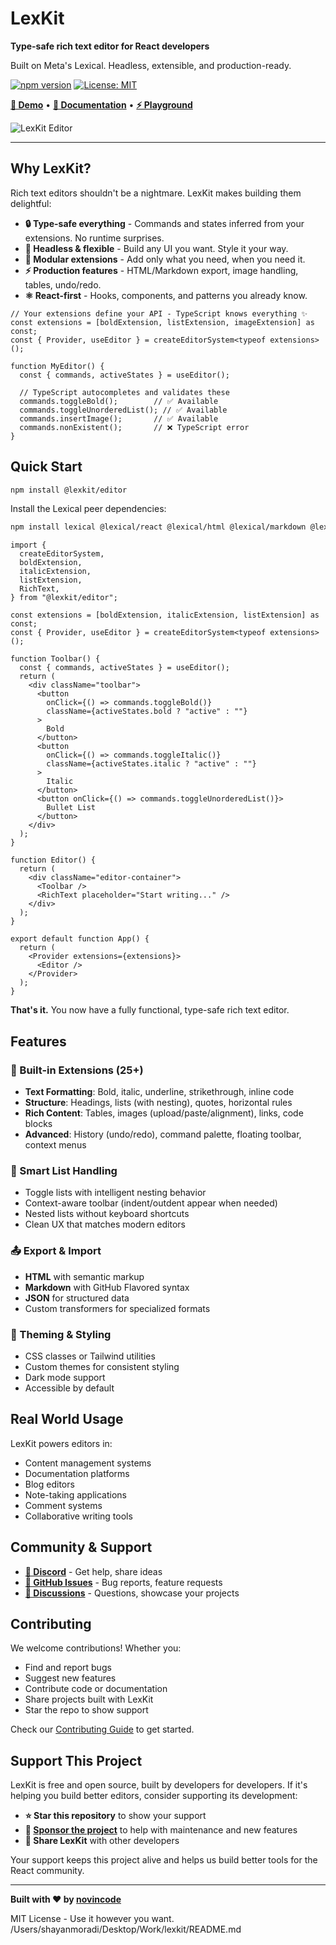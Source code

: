 # LexKit

**Type-safe rich text editor for React developers**

Built on Meta's Lexical. Headless, extensible, and production-ready.

[![npm version](https://badge.fury.io/js/%40lexkit%2Feditor.svg)](https://badge.fury.io/js/%40lexkit%2Feditor)
[![License: MIT](https://img.shields.io/badge/License-MIT-blue.svg)](https://opensource.org/licenses/MIT)

**[🚀 Demo](https://lexkit.dev/demo)** • **[📖 Documentation](https://lexkit.dev/docs)** • **[⚡ Playground](https://stackblitz.com/edit/vitejs-vite-bpg2kpze?file=src%2FEditor.tsx)**

![LexKit Editor](https://github.com/user-attachments/assets/ec547406-0ab0-4e69-b9d7-ccd050adf78a)

---

## Why LexKit?

Rich text editors shouldn't be a nightmare. LexKit makes building them delightful:

- **🔒 Type-safe everything** - Commands and states inferred from your extensions. No runtime surprises.
- **🎨 Headless & flexible** - Build any UI you want. Style it your way.
- **🧩 Modular extensions** - Add only what you need, when you need it.
- **⚡ Production features** - HTML/Markdown export, image handling, tables, undo/redo.
- **⚛️ React-first** - Hooks, components, and patterns you already know.

```tsx
// Your extensions define your API - TypeScript knows everything ✨
const extensions = [boldExtension, listExtension, imageExtension] as const;
const { Provider, useEditor } = createEditorSystem<typeof extensions>();

function MyEditor() {
  const { commands, activeStates } = useEditor();

  // TypeScript autocompletes and validates these
  commands.toggleBold();        // ✅ Available
  commands.toggleUnorderedList(); // ✅ Available
  commands.insertImage();       // ✅ Available
  commands.nonExistent();       // ❌ TypeScript error
}
```

## Quick Start

```bash
npm install @lexkit/editor
```

Install the Lexical peer dependencies:

```bash
npm install lexical @lexical/react @lexical/html @lexical/markdown @lexical/list @lexical/rich-text @lexical/selection @lexical/utils
```

```tsx
import {
  createEditorSystem,
  boldExtension,
  italicExtension,
  listExtension,
  RichText,
} from "@lexkit/editor";

const extensions = [boldExtension, italicExtension, listExtension] as const;
const { Provider, useEditor } = createEditorSystem<typeof extensions>();

function Toolbar() {
  const { commands, activeStates } = useEditor();
  return (
    <div className="toolbar">
      <button
        onClick={() => commands.toggleBold()}
        className={activeStates.bold ? "active" : ""}
      >
        Bold
      </button>
      <button
        onClick={() => commands.toggleItalic()}
        className={activeStates.italic ? "active" : ""}
      >
        Italic
      </button>
      <button onClick={() => commands.toggleUnorderedList()}>
        Bullet List
      </button>
    </div>
  );
}

function Editor() {
  return (
    <div className="editor-container">
      <Toolbar />
      <RichText placeholder="Start writing..." />
    </div>
  );
}

export default function App() {
  return (
    <Provider extensions={extensions}>
      <Editor />
    </Provider>
  );
}
```

**That's it.** You now have a fully functional, type-safe rich text editor.

## Features

### 🎨 Built-in Extensions (25+)
- **Text Formatting**: Bold, italic, underline, strikethrough, inline code
- **Structure**: Headings, lists (with nesting), quotes, horizontal rules
- **Rich Content**: Tables, images (upload/paste/alignment), links, code blocks
- **Advanced**: History (undo/redo), command palette, floating toolbar, context menus

### 🎯 Smart List Handling
- Toggle lists with intelligent nesting behavior
- Context-aware toolbar (indent/outdent appear when needed)
- Nested lists without keyboard shortcuts
- Clean UX that matches modern editors

### 📤 Export & Import
- **HTML** with semantic markup
- **Markdown** with GitHub Flavored syntax
- **JSON** for structured data
- Custom transformers for specialized formats

### 🎨 Theming & Styling
- CSS classes or Tailwind utilities
- Custom themes for consistent styling
- Dark mode support
- Accessible by default

## Real World Usage

LexKit powers editors in:
- Content management systems
- Documentation platforms
- Blog editors
- Note-taking applications
- Comment systems
- Collaborative writing tools

## Community & Support

- **[💬 Discord](https://discord.gg/SAqTGDkR)** - Get help, share ideas
- **[🐛 GitHub Issues](https://github.com/novincode/lexkit/issues)** - Bug reports, feature requests
- **[💭 Discussions](https://github.com/novincode/lexkit/discussions)** - Questions, showcase your projects

## Contributing

We welcome contributions! Whether you:
- Find and report bugs
- Suggest new features
- Contribute code or documentation
- Share projects built with LexKit
- Star the repo to show support

Check our [Contributing Guide](./CONTRIBUTING.md) to get started.

## Support This Project

LexKit is free and open source, built by developers for developers. If it's helping you build better editors, consider supporting its development:

- **⭐ Star this repository** to show your support
- **💝 [Sponsor the project](https://github.com/sponsors/novincode)** to help with maintenance and new features
- **📢 Share LexKit** with other developers

Your support keeps this project alive and helps us build better tools for the React community.

---

**Built with ❤️ by [novincode](https://github.com/novincode)**

MIT License - Use it however you want.</content>
<parameter name="filePath">/Users/shayanmoradi/Desktop/Work/lexkit/README.md
